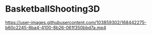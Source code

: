 # BasketballShooting3D

https://user-images.githubusercontent.com/103859302/168442275-b60c2245-8ba4-4100-8b26-061f350bbd7a.mp4


